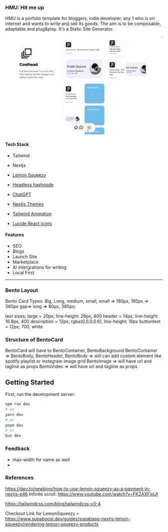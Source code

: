 ### HMU: Hit me up
HMU is a porfolio template for bloggers, indie developer, any 1 who is on internet and wants to write and sell its goods. The aim is to be composable, adaptable and plug&play. It's a Static Site Generator.  


![header Image for the project](save.gif)

#### Tech Stack
- Tailwind
- Nextjs
- [Lemon Squeezy](https://www.lemonsqueezy.com/)
- [Headless hashnode](https://github.com/hashnode/starter-kit)
- [ChatGPT](https://chat.openai.com/)
- [Nextjs Themes](https://www.npmjs.com/package/next-themes)

- [Tailwind Animation](https://www.npmjs.com/package/tailwindcss-animate#changing-animation-delay)
- [Lucide React icons](https://lucide.dev/guide/packages/lucide-react)

#### Features
- SEO
- Blogs
- Launch Site
- Marketplace
- AI intergrations for writing
- Local First

---

### Bento Layout

Bento Card Types: Big, Long, medium, small, 
small => 180px, 180px => 360px
gap=> 
long => 80px, 380px;

text sizes;
large = 20px; line-height: 26px, 400
header = 14px; line-height: 16.8px, 400
description = 12px; rgba(0,0,0,0.6), line-height: 16px
buttontext = 12px; 700, white


### Structure of BentoCard

BentoCard will have to BentoContainer, BentoBackground
BentoContainer => BentoBody, BentoHeader, 
BentoBody => will can add custom element like spotify playlist or instagram image grid
BentoImage => will have url and tagline as props
BentoVideo => will have url and tagline as props




## Getting Started

First, run the development server:

```bash
npm run dev
# or
yarn dev
# or
pnpm dev
# or
bun dev
```


### Feedback

- max-width for name as well
- 


### References 
https://dev.to/newbing/how-to-use-lemon-squeezy-as-a-payment-in-nextjs-e46
Infinite scroll: https://www.youtube.com/watch?v=FKZAXFjxlJI

https://tailwindcss.com/blog/tailwindcss-v3-4


Checkout Link for LemonSqueezy = https://www.supaboost.dev/guides/supabase-nextjs-lemon-squeezy/rendering-lemon-squeezy-products